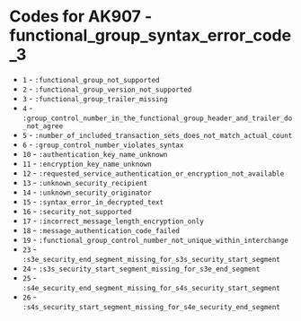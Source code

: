 # Codes for AK907 - functional_group_syntax_error_code_3
* `1` - `:functional_group_not_supported`
* `2` - `:functional_group_version_not_supported`
* `3` - `:functional_group_trailer_missing`
* `4` - `:group_control_number_in_the_functional_group_header_and_trailer_do_not_agree`
* `5` - `:number_of_included_transaction_sets_does_not_match_actual_count`
* `6` - `:group_control_number_violates_syntax`
* `10` - `:authentication_key_name_unknown`
* `11` - `:encryption_key_name_unknown`
* `12` - `:requested_service_authentication_or_encryption_not_available`
* `13` - `:unknown_security_recipient`
* `14` - `:unknown_security_originator`
* `15` - `:syntax_error_in_decrypted_text`
* `16` - `:security_not_supported`
* `17` - `:incorrect_message_length_encryption_only`
* `18` - `:message_authentication_code_failed`
* `19` - `:functional_group_control_number_not_unique_within_interchange`
* `23` - `:s3e_security_end_segment_missing_for_s3s_security_start_segment`
* `24` - `:s3s_security_start_segment_missing_for_s3e_end_segment`
* `25` - `:s4e_security_end_segment_missing_for_s4s_security_start_segment`
* `26` - `:s4s_security_start_segment_missing_for_s4e_security_end_segment`
